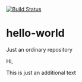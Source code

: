 [![Build Status](https://dev.azure.com/angelovm/DevOps-Angelov/_apis/build/status/angelovm.hello-world?branchName=main)](https://dev.azure.com/angelovm/DevOps-Angelov/_build/latest?definitionId=1&branchName=main)

# hello-world
Just an ordinary repository

Hi,

This is just an additional text
